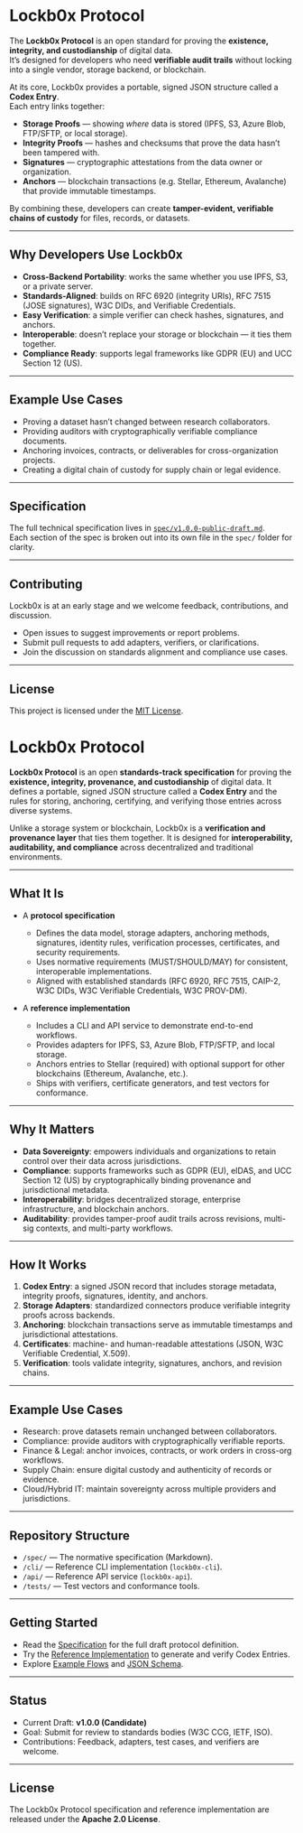 

# Lockb0x Protocol

The **Lockb0x Protocol** is an open standard for proving the **existence, integrity, and custodianship** of digital data.  
It’s designed for developers who need **verifiable audit trails** without locking into a single vendor, storage backend, or blockchain.

At its core, Lockb0x provides a portable, signed JSON structure called a **Codex Entry**.  
Each entry links together:

- **Storage Proofs** — showing *where* data is stored (IPFS, S3, Azure Blob, FTP/SFTP, or local storage).  
- **Integrity Proofs** — hashes and checksums that prove the data hasn’t been tampered with.  
- **Signatures** — cryptographic attestations from the data owner or organization.  
- **Anchors** — blockchain transactions (e.g. Stellar, Ethereum, Avalanche) that provide immutable timestamps.  

By combining these, developers can create **tamper-evident, verifiable chains of custody** for files, records, or datasets.

---

## Why Developers Use Lockb0x

- **Cross-Backend Portability**: works the same whether you use IPFS, S3, or a private server.  
- **Standards-Aligned**: builds on RFC 6920 (integrity URIs), RFC 7515 (JOSE signatures), W3C DIDs, and Verifiable Credentials.  
- **Easy Verification**: a simple verifier can check hashes, signatures, and anchors.  
- **Interoperable**: doesn’t replace your storage or blockchain — it ties them together.  
- **Compliance Ready**: supports legal frameworks like GDPR (EU) and UCC Section 12 (US).  

---

## Example Use Cases

- Proving a dataset hasn’t changed between research collaborators.  
- Providing auditors with cryptographically verifiable compliance documents.  
- Anchoring invoices, contracts, or deliverables for cross-organization projects.  
- Creating a digital chain of custody for supply chain or legal evidence.  

---

## Specification

The full technical specification lives in [`spec/v1.0.0-public-draft.md`](spec/v1.0.0-public-draft.md).  
Each section of the spec is broken out into its own file in the `spec/` folder for clarity.  

---

## Contributing

Lockb0x is at an early stage and we welcome feedback, contributions, and discussion.  
- Open issues to suggest improvements or report problems.  
- Submit pull requests to add adapters, verifiers, or clarifications.  
- Join the discussion on standards alignment and compliance use cases.  

---

## License

This project is licensed under the [MIT License](LICENSE).
# Lockb0x Protocol

**Lockb0x Protocol** is an open **standards-track specification** for proving the **existence, integrity, provenance, and custodianship** of digital data.
It defines a portable, signed JSON structure called a **Codex Entry** and the rules for storing, anchoring, certifying, and verifying those entries across diverse systems.

Unlike a storage system or blockchain, Lockb0x is a **verification and provenance layer** that ties them together.
It is designed for **interoperability, auditability, and compliance** across decentralized and traditional environments.

---

## What It Is

- A **protocol specification**
  - Defines the data model, storage adapters, anchoring methods, signatures, identity rules, verification processes, certificates, and security requirements.
  - Uses normative requirements (MUST/SHOULD/MAY) for consistent, interoperable implementations.
  - Aligned with established standards (RFC 6920, RFC 7515, CAIP-2, W3C DIDs, W3C Verifiable Credentials, W3C PROV-DM).

- A **reference implementation**
  - Includes a CLI and API service to demonstrate end-to-end workflows.
  - Provides adapters for IPFS, S3, Azure Blob, FTP/SFTP, and local storage.
  - Anchors entries to Stellar (required) with optional support for other blockchains (Ethereum, Avalanche, etc.).
  - Ships with verifiers, certificate generators, and test vectors for conformance.

---

## Why It Matters

- **Data Sovereignty**: empowers individuals and organizations to retain control over their data across jurisdictions.
- **Compliance**: supports frameworks such as GDPR (EU), eIDAS, and UCC Section 12 (US) by cryptographically binding provenance and jurisdictional metadata.
- **Interoperability**: bridges decentralized storage, enterprise infrastructure, and blockchain anchors.
- **Auditability**: provides tamper-proof audit trails across revisions, multi-sig contexts, and multi-party workflows.

---

## How It Works

1. **Codex Entry**: a signed JSON record that includes storage metadata, integrity proofs, signatures, identity, and anchors.
2. **Storage Adapters**: standardized connectors produce verifiable integrity proofs across backends.
3. **Anchoring**: blockchain transactions serve as immutable timestamps and jurisdictional attestations.
4. **Certificates**: machine- and human-readable attestations (JSON, W3C Verifiable Credential, X.509).
5. **Verification**: tools validate integrity, signatures, anchors, and revision chains.

---

## Example Use Cases

- Research: prove datasets remain unchanged between collaborators.
- Compliance: provide auditors with cryptographically verifiable reports.
- Finance & Legal: anchor invoices, contracts, or work orders in cross-org workflows.
- Supply Chain: ensure digital custody and authenticity of records or evidence.
- Cloud/Hybrid IT: maintain sovereignty across multiple providers and jurisdictions.

---

## Repository Structure

- `/spec/` — The normative specification (Markdown).
- `/cli/` — Reference CLI implementation (`lockb0x-cli`).
- `/api/` — Reference API service (`lockb0x-api`).
- `/tests/` — Test vectors and conformance tools.

---

## Getting Started

- Read the [Specification](./spec/v1.0.0-public-draft.md) for the full draft protocol definition.
- Try the [Reference Implementation](./cli/) to generate and verify Codex Entries.
- Explore [Example Flows](./spec/appendix-a-flows.md) and [JSON Schema](./spec/appendix-b-schema.md).

---

## Status

- Current Draft: **v1.0.0 (Candidate)**
- Goal: Submit for review to standards bodies (W3C CCG, IETF, ISO).
- Contributions: Feedback, adapters, test cases, and verifiers are welcome.

---

## License

The Lockb0x Protocol specification and reference implementation are released under the **Apache 2.0 License**.
